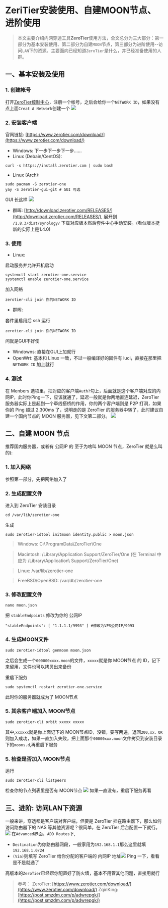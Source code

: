 # ZeriTier安装使用、自建MOON节点、进阶使用


> 本文主要介绍内网穿透工具**ZeroTier**使用方法，全文总分为三大部分：第一部分为基本安装使用、第二部分为自建`MOON`节点，第三部分为进阶使用--访问`LAN`下的资源。主要面向已经知道`ZeroTier`是什么，并已经准备使用的人群。
## 一、基本安装及使用
### 1. 创建帐号
打开[ZeroTier控制中心](https://my.zerotier.com/network)，注册一个帐号，之后会给你一个`NETWORK ID`，如果没有点上面`Creat A Network`创建一个
![](https://dig4.lwnlh.com/image/2022/05/14/19-1.png)
### 2. 安装客户端
官网链接: [https://www.zerotier.com/download/](https://www.zerotier.com/download/)
- Windows: 下一步下一步下一步......
- Linux (Debain/CentOS): 
```
curl -s https://install.zerotier.com | sudo bash
```
- Linux (Arch): 
```
sudo pacman -S zerotier-one
yay -S zerotier-gui-git # GUI 可选
```
GUI 长这样
![](https://dig4.lwnlh.com/image/2022/05/14/19-2.png)
- 群晖: [http://download.zerotier.com/RELEASES/](http://download.zerotier.com/RELEASES/), 展开到 `/1.8.3/dist/synology/` 下载对应版本然后套件中心手动安装。(看似版本挺新的实际上是1.4.0)
### 3. 使用
- Linux:

启动服务并允许开机启动
```
systemctl start zerotier-one.service
systemctl enable zerotier-one.service
```
加入网络
```
zerotier-cli join 你的NETWORK ID
```
- 群晖: 

套件里启用后 ssh 运行
```
zerotier-cli join 你的NETWORK ID
```
问就是GUI不好使
- Windowns: 直接在GUI上加就行
- OpenWrt: 基本和 Linux 一致，不过一般编译好的固件有 luci，直接在那里把 `NETWORK ID` 加上就行
### 4. 测试
在 Menbers 选项里，把对应的客户端`Auth?`勾上，后面就是这个客户端对应的内网IP，此时你Ping一下，应该就通了，延迟一般就是你两地直连延迟，ZeroTier 服务器实际上是起到一个牵线搭桥的作用，你的两个客户端则是 P2P 打洞，如果你的 Ping 超过 2.300ms 了，说明走的是 ZeroTier 的服务器中转了，此时建议自建一个国内节点的 MOON 服务器，见下文第二部分。
![](https://dig4.lwnlh.com/image/2022/05/14/19-3.png)

## 二、自建 MOON 节点
推荐国内服务器，或者有 公网IP 的
至于为啥叫 MOON 节点，ZeroTier 就是么叫的(:
### 1. 加入网络
参照第一部分，先把网络加入了
### 2. 生成配置文件
进入到 ZeroTier 安装目录
```
cd /var/lib/zerotier-one
```
生成
```
sudo zerotier-idtool initmoon identity.public > moon.json
```
> Windows: C:\ProgramData\ZeroTier\One

> Macintosh: /Library/Application Support/ZeroTier/One (在 Terminal 中应为 /Library/Application\ Support/ZeroTier/One)

> Linux: /var/lib/zerotier-one

> FreeBSD/OpenBSD: /var/db/zerotier-one
### 3. 修改配置文件
```
nano moon.json
```
把 `stableEndpoints` 修改为你的 公网IP
```
"stableEndpoints": [ "1.1.1.1/9993" ] #修改为VPS公网IP/9993
```
### 4. 生成MOON文件
```
sudo zerotier-idtool genmoon moon.json
```
之后会生成一个`000000xxxx.moon`的文件，`xxxxx`就是你 MOON节点 的 ID，记下来留用，文件也可以拷贝出来备份

重启下服务
```
sudo systemctl restart zerotier-one.service
```
此时你的服务器就成为了 MOON节点
### 5. 其余客户端加入 MOON节点
```
sudo zerotier-cli orbit xxxxx xxxxx
```
其中,`xxxxxx`就是你上面记下的 MOON节点ID，没错，要写两遍，返回`200,xx，OK`则加入成功，如果一直加入失败，把上面那个`00000xxx.moon`文件拷贝到安装目录下的`moons.d`,再重启下服务
### 5. 检查是否加入 MOON节点
运行
```
sudo zerotier-cli listpeers
```
检查你的节点列表里是否有 MOON节点
![](https://dig4.lwnlh.com/image/2022/05/14/19-4.png)
如果一直没有，重启下服务再看

## 三、进阶: 访问LAN下资源
一般来讲，穿透都是客户端对客户端，但要是 ZeroTier 挂在路由器下，那么如何访问路由器下的 NAS 等其他资源呢？很简单，在 ZeroTier 后台配置一下就行。
![](https://dig4.lwnlh.com/image/2022/05/14/19-5.png)
在`Advanced`界面，`ADD Routes`下,
- `Destination`为你路由器网段，一般家用为`192.168.1.1`那么这里就填`192.168.1.0/24`
- `(Via)`则填写 ZeroTier 给你分配的客户端的 内网IP 地址![](https://dig4.lwnlh.com/image/2022/05/14/19-6.png)
Ping 一下，看看是不是就通了

高版本的`ZeroTier`已经帮你配置好了防火墙，基本不用管其他问题，直接用就行

> 参考：
> ZeroTier: [https://www.zerotier.com/download/](https://www.zerotier.com/download/)
> ZqinKing: [https://post.smzdm.com/p/adwrepgk/](https://post.smzdm.com/p/adwrepgk/)
